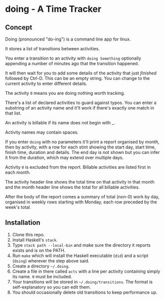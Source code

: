 # doing - A Time Tracker

## Concept

Doing (pronounced "do-ing") is a command line app for linux.  

It stores a list of transitions between activities.

You enter a transition to an activity with `doing Something` optionally appending a number of minutes ago that the transition happened.

It will then wait for you to add some details of the activity that just *finished* followed by Ctrl-D. This can be an empty string. You can change to the current activity to enter different details.

The activity `0` means you are doing nothing worth tracking.

There's a list of declared activities to guard against typos. You can enter a substring of an activity name and it'll work if there's exactly one match in that list.

An activity is billable if its name does not begin with _. 

Activity names may contain spaces.

If you enter `doing` with no parameters it'll print a report organised by month, then by activity, with a row for each stint showing the start day, start time, finish time, duration and details. The end day is not shown but you can infer it from the duration, which may extend over multiple days.

Activity `0` is excluded from the report. Billable activities are listed first in each month.

The activity header line shows the total time on that activity in that month and the month header line shows the total for all billable activities.

After the body of the report comes a summary of total (non-0) work by day, organised in weekly rows starting with Monday, each row preceded by the week's total.

## Installation

1. Clone this repo.
1. Install Haskell's `stack`.
1. Type `stack path --local-bin` and make sure the directory it reports exists and is on the PATH.
1. Run `make` which will install the Haskell executable (`did`) and a script (`doing`) wherever the step above said.
1. Create a directory `~/.doing`.
1. Create a file in there called `acts` with a line per activity containing simply its name. `0` must be included.
1. Your transitions will be stored in `~/.doing/transitions`. The format is self-explanatory so you can edit them.
1. You should occasionally delete old transitions to keep performance up.

